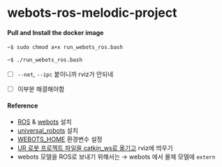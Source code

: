 # webots-ros-melodic-project


#### Pull and Install the docker image 
```bash 
~$ sudo chmod a+x run_webots_ros.bash

~$ ./run_webots_ros.bash
```

- [ ] ```--net```, ```--ipc``` 붙이니까 rviz가 안되네 
- [ ] 이부분 해결해야함 









#### Reference 
* [ROS](http://wiki.ros.org/Distributions) & [webots](https://cyberbotics.com/) 설치 
* [universal_robots](http://wiki.ros.org/universal_robots) 설치 
* [WEBOTS_HOME](https://cyberbotics.com/doc/guide/tutorial-8-using-ros) 환경변수 설정 
* [UR 로봇 프로젝트 파일을 catkin_ws로 옮기고](https://cyberbotics.com/doc/guide/ure) rviz에 띄우기 
* webots 모델을 ROS로 보내기 위해서는 → webots 에서 물체 모델에 ```extern```
